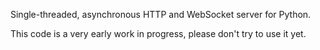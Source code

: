 Single-threaded, asynchronous HTTP and WebSocket server for Python.

This code is a very early work in progress, please don't try to use it yet.